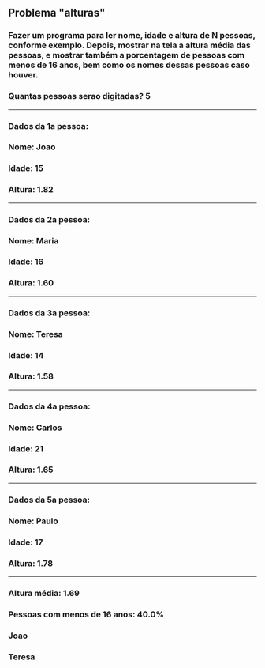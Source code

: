 ## Problema "alturas"  
 
### Fazer um programa para ler nome, idade e altura de N pessoas, conforme exemplo. Depois, mostrar na tela a altura média das pessoas, e mostrar também a porcentagem de pessoas com menos de 16 anos, bem como os nomes dessas pessoas caso houver.

### Quantas pessoas serao digitadas? 5 
----
### Dados da 1a pessoa: 
### Nome: __Joao__ 
### Idade: __15__ 
### Altura: __1.82__ 
------
### Dados da 2a pessoa: 
### Nome: __Maria__ 
### Idade: __16__ 
### Altura: __1.60__ 
----
### Dados da 3a pessoa: 
### Nome: __Teresa__ 
### Idade: __14__ 
### Altura: __1.58__ 
-----
### Dados da 4a pessoa: 
### Nome: __Carlos__ 
### Idade: __21__ 
### Altura: __1.65__ 
----
### Dados da 5a pessoa: 
### Nome: __Paulo__ 
### Idade: __17__ 
### Altura: 1.78 
------

### Altura média: __1.69__ 
### Pessoas com menos de 16 anos: __40.0%__ 
### __Joao__ 
### __Teresa__